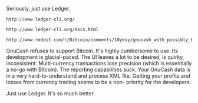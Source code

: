 Seriously, just use Ledger.

    http://www.ledger-cli.org/

    http://www.ledger-cli.org/docs.html

    http://www.reddit.com/r/Bitcoin/comments/10yksy/gnucash_with_possibly_buggy_bitcoin_support_you/c6hygw5

GnuCash refuses to support Bitcoin.  It's highly cumbersome to use.
Its development is glacial-paced.  The UI leaves a lot to be desired, is
quirky, inconsistent.  Multi-currency transactions lose precision (which is
essentially a no-go with Bitcoin).  The reporting capabilities suck.
Your GnuCash data is in a very hard-to-understand and process XML file.
Getting your profits and losses from currency trading seems to be a non-
priority for the developers.

Just use Ledger.  It's so much better.
